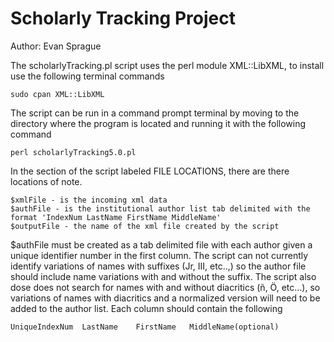 # Scholarly Tracking Project
Author: Evan Sprague

The scholarlyTracking.pl script uses the perl module XML::LibXML, to
install use the following terminal commands

    sudo cpan XML::LibXML

The script can be run in a command prompt terminal by moving to the
directory where the program is located and running it with the
following command

    perl scholarlyTracking5.0.pl

In the section of the script labeled FILE LOCATIONS, there are there
locations of note.

    $xmlFile - is the incoming xml data
    $authFile - is the institutional author list tab delimited with the format 'IndexNum LastName FirstName MiddleName'
    $outputFile - the name of the xml file created by the script

$authFile must be created as a tab delimited file with each author
given a unique identifier number in the first column. The script can
not currently identify variations of names with suffixes (Jr, III,
etc..,) so the author file should include name variations with and
without the suffix. The script also dose does not search for names
with and without diacritics (ñ, Ö, etc…), so variations of names with
diacritics and a normalized version will need to be added to the
author list. Each column should contain the following

    UniqueIndexNum  LastName    FirstName   MiddleName(optional)
